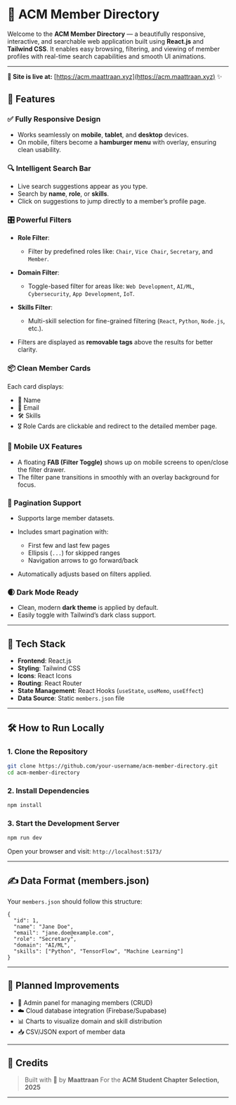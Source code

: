 # 🚀 ACM Member Directory

Welcome to the **ACM Member Directory** — a beautifully responsive, interactive, and searchable web application built using **React.js** and **Tailwind CSS**. It enables easy browsing, filtering, and viewing of member profiles with real-time search capabilities and smooth UI animations.

---

**🔗 Site is live at:** [https://acm.maattraan.xyz](https://acm.maattraan.xyz) ✨

## 🌟 Features

### ✅ Fully Responsive Design

* Works seamlessly on **mobile**, **tablet**, and **desktop** devices.
* On mobile, filters become a **hamburger menu** with overlay, ensuring clean usability.

### 🔍 Intelligent Search Bar

* Live search suggestions appear as you type.
* Search by **name**, **role**, or **skills**.
* Click on suggestions to jump directly to a member’s profile page.

### 🎛️ Powerful Filters

* **Role Filter**:

  * Filter by predefined roles like: `Chair`, `Vice Chair`, `Secretary`, and `Member`.
* **Domain Filter**:

  * Toggle-based filter for areas like: `Web Development`, `AI/ML`, `Cybersecurity`, `App Development`, `IoT`.
* **Skills Filter**:

  * Multi-skill selection for fine-grained filtering (`React`, `Python`, `Node.js`, etc.).
* Filters are displayed as **removable tags** above the results for better clarity.

### 📦 Clean Member Cards

Each card displays:

* 👤 Name
* 📧 Email
* 🛠️ Skills
* 🎖️ Role
  Cards are clickable and redirect to the detailed member page.

### 📱 Mobile UX Features

* A floating **FAB (Filter Toggle)** shows up on mobile screens to open/close the filter drawer.
* The filter pane transitions in smoothly with an overlay background for focus.

### 📄 Pagination Support

* Supports large member datasets.
* Includes smart pagination with:

  * First few and last few pages
  * Ellipsis (`...`) for skipped ranges
  * Navigation arrows to go forward/back
* Automatically adjusts based on filters applied.

### 🌒 Dark Mode Ready

* Clean, modern **dark theme** is applied by default.
* Easily toggle with Tailwind’s dark class support.

---

## 🧠 Tech Stack

* **Frontend**: React.js
* **Styling**: Tailwind CSS
* **Icons**: React Icons
* **Routing**: React Router
* **State Management**: React Hooks (`useState`, `useMemo`, `useEffect`)
* **Data Source**: Static `members.json` file

---

## 🛠️ How to Run Locally

### 1. Clone the Repository

```bash
git clone https://github.com/your-username/acm-member-directory.git
cd acm-member-directory
```

### 2. Install Dependencies

```bash
npm install
```

### 3. Start the Development Server

```bash
npm run dev
```

Open your browser and visit: `http://localhost:5173/`

---

## ✍️ Data Format (members.json)

Your `members.json` should follow this structure:

```
{
  "id": 1,
  "name": "Jane Doe",
  "email": "jane.doe@example.com",
  "role": "Secretary",
  "domain": "AI/ML",
  "skills": ["Python", "TensorFlow", "Machine Learning"]
}
```

---

## 🧩 Planned Improvements

* 🔐 Admin panel for managing members (CRUD)
* ☁️ Cloud database integration (Firebase/Supabase)
* 📊 Charts to visualize domain and skill distribution
* 📥 CSV/JSON export of member data

---

## 💙 Credits

> Built with 💙 by **Maattraan**
> For the **ACM Student Chapter Selection, 2025**

---
